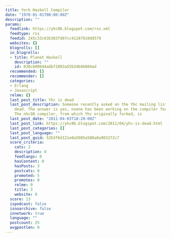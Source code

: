 ```yaml
---
title: York Haskell Compiler
date: "1970-01-01T00:00:00Z"
description: ""
params:
  feedlink: https://yhc06.blogspot.com/rss.xml
  feedtype: rss
  feedid: 245c33c63b303fd07cc41287810dd579
  websites: {}
  blogrolls: []
  in_blogrolls:
  - title: Planet Haskell
    description: ""
    id: 038cb00644adbf2883a55b34b4b804ad
  recommended: []
  recommender: []
  categories:
  - Erlang
  - Javascript
  relme: {}
  last_post_title: Yhc is dead
  last_post_description: Someone recently asked on the Yhc mailing list if Yhc was
    dead. The answer is yes, noone has been working on the compiler for several years.
    The nhc98 compiler, from which Yhc originally forked, is
  last_post_date: "2011-04-03T18:20:00Z"
  last_post_link: https://yhc06.blogspot.com/2011/04/yhc-is-dead.html
  last_post_categories: []
  last_post_language: ""
  last_post_guid: 52b3f6d121e0a5085a588a8a903272c7
  score_criteria:
    cats: 2
    description: 0
    feedlangs: 0
    hasContent: 0
    hasPosts: 3
    postcats: 0
    promoted: 5
    promotes: 0
    relme: 0
    title: 3
    website: 0
  score: 13
  ispodcast: false
  isnoarchive: false
  innetwork: true
  language: ""
  postcount: 25
  avgpostlen: 0
---
```

